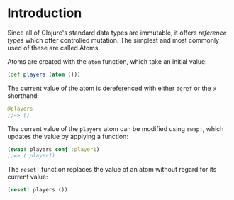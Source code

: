 # Introduction

Since all of Clojure's standard data types are immutable, it offers *reference types* which offer controlled mutation. The simplest and most commonly used of these are called Atoms.

Atoms are created with the `atom` function, which take an initial value:

```clojure
(def players (atom ()))
```

The current value of the atom is dereferenced with either `deref` or the `@` shorthand:

```clojure
@players
;;=> ()
```

The current value of the `players` atom can be modified using `swap!`, which updates the value by applying a function:

```clojure
(swap! players conj :player1)
;;=> (:player1)
```

The `reset!` function replaces the value of an atom without regard for its current value:

```clojure
(reset! players ())
```

